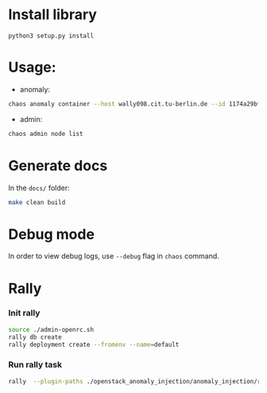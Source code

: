 # Install library

`python3 setup.py install`

# Usage:

- anomaly: 
```bash
chaos anomaly container --host wally098.cit.tu-berlin.de --id 1174a29bff7e  stress stress-ng -t 20s --stressors "--cpu 8"
```
- admin:
```bash
chaos admin node list
```

# Generate docs
In the `docs/` folder:
```bash
make clean build
```

# Debug mode

In order to view debug logs, use `--debug` flag in `chaos` command.

# Rally
### Init rally
```bash
source ./admin-openrc.sh
rally db create
rally deployment create --fromenv --name=default
```
### Run rally task
```bash
rally  --plugin-paths ./openstack_anomaly_injection/anomaly_injection/rally_plugin.py task start ./test_rally.yaml --deployment default
```
